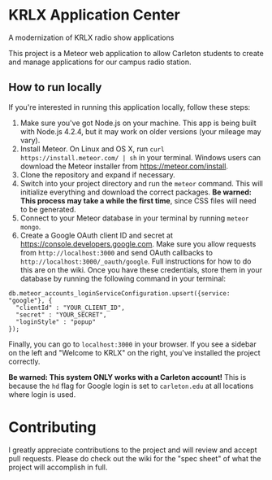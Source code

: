 # KRLX Application Center
A modernization of KRLX radio show applications

This project is a Meteor web application to allow Carleton students to create and manage applications for our campus radio station.

## How to run locally
If you're interested in running this application locally, follow these steps:

1. Make sure you've got Node.js on your machine. This app is being built with Node.js 4.2.4, but it may work on older versions (your mileage may vary).
2. Install Meteor. On Linux and OS X, run `curl https://install.meteor.com/ | sh` in your terminal. Windows users can download the Meteor installer from <https://meteor.com/install>.
3. Clone the repository and expand if necessary.
4. Switch into your project directory and run the `meteor` command. This will initialize everything and download the correct packages. **Be warned: This process may take a while the first time**, since CSS files will need to be generated.
5. Connect to your Meteor database in your terminal by running `meteor mongo`.
6. Create a Google OAuth client ID and secret at <https://console.developers.google.com>. Make sure you allow requests from `http://localhost:3000` and send OAuth callbacks to `http://localhost:3000/_oauth/google`. Full instructions for how to do this are on the wiki. Once you have these credentials, store them in your database by running the following command in your terminal:
```
db.meteor_accounts_loginServiceConfiguration.upsert({service: "google"}, {
  "clientId" : "YOUR_CLIENT_ID",
  "secret" : "YOUR_SECRET",
  "loginStyle" : "popup"
});
```

Finally, you can go to `localhost:3000` in your browser. If you see a sidebar on the left and "Welcome to KRLX" on the right, you've installed the project correctly.

**Be warned: This system ONLY works with a Carleton account!** This is because the `hd` flag for Google login is set to `carleton.edu` at all locations where login is used.

# Contributing
I greatly appreciate contributions to the project and will review and accept pull requests. Please do check out the wiki for the "spec sheet" of what the project will accomplish in full.
